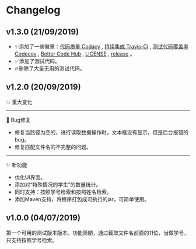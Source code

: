 # Changelog

## v1.3.0 (21/09/2019)
- ✨添加了一些徽章：[代码质量 Codacy](https://api.codacy.com/) , [持续集成 Travis-CI](https://travis-ci.org/) , [测试代码覆盖率 Codecov](https://codecov.io/) , [Better Code Hub](https://bettercodehub.com/) , [LICENSE](https://github.com/yansheng836/CollectHomework/blob/master/LICENSE) , [release](https://github.com/yansheng836/CollectHomework/releases) 。
- :white_check_mark:添加了测试代码。
- :fire:删除了大量无用的测试代码。

## v1.2.0 (20/09/2019)

💥 重大变化

------

🐛 Bug修复

- 修复当路径为空的，进行读取数据操作时，文本框没有显示，但是后台报错的bug。
- 修复匹配文件名的不完整的问题。

------

✨ 新功能

- 优化UI界面。
- 添加对“特殊情况的学生”的数量统计。
- 同时支持：按照学号检索和按照姓名检索。
- 添加Maven支持，将程序打包成可执行的jar，可简单使用。

## v1.0.0 (04/07/2019)

第一个可用的测试版本版本。功能简陋，通过截取文件名前面的11位，当做学号，只支持按照学号检索。